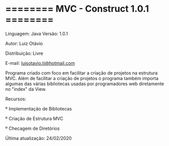 ======== MVC - Construct 1.0.1 ========
=======================================

Linguagem: Java Versão: 1.0.1 

Autor: Luiz Otávio

Distribuição: Livre 

E-mail: luisotavio.ti@hotmail.com

Programa criado com foco em facilitar a criação de projetos na estrutura MVC. Além de facilitar a criação de projetos o programa também importa algumas das várias bibliotecas usadas por programadores web diretamente no "index" da View.

Recursos:

º Implementação de Bibliotecas

º Criação de Estrutura MVC 

º Checagem de Diretórios

Última atualização: 24/02/2020
